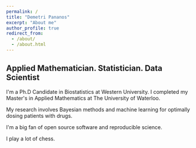 ```yaml
---
permalink: /
title: "Demetri Pananos"
excerpt: "About me"
author_profile: true
redirect_from: 
  - /about/
  - /about.html
---
```



## Applied Mathematician. Statistician. Data Scientist

I'm a Ph.D Candidate in Biostatistics at Western University.  I completed my Master's in Applied Mathematics at The University of Waterloo. 

My research involves Bayesian methods and machine learning for optimally dosing patients with drugs.  

I'm a big fan of open source software and reproducible science.

I play a lot of chess.